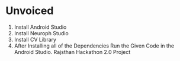# Unvoiced
1) Install Android Studio
2) Install Neuroph Studio
3) Install CV Library
4) After Installing all of the Dependencies Run the Given Code in the Android Studio.
Rajsthan Hackathon 2.0 Project
